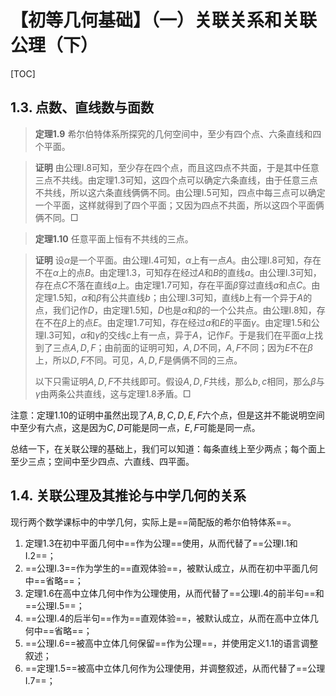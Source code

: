 # 【初等几何基础】（一）关联关系和关联公理（下）

[TOC]

## 1.3. 点数、直线数与面数

> **定理1.9**  希尔伯特体系所探究的几何空间中，至少有四个点、六条直线和四个平面。

> **证明** 由公理I.8可知，至少存在四个点，而且这四点不共面，于是其中任意三点不共线。由定理1.3可知，这四个点可以确定六条直线，由于任意三点不共线，所以这六条直线俩俩不同。由公理I.5可知，四点中每三点可以确定一个平面，这样就得到了四个平面；又因为四点不共面，所以这四个平面俩俩不同。$\Box$

> **定理1.10** 任意平面上恒有不共线的三点。

> **证明** 设$\alpha$是一个平面。由公理I.4可知，$\alpha$上有一点$A$。由公理I.8可知，存在不在$\alpha$上的点$B$。由定理1.3，可知存在经过$A$和$B$的直线$a$。由公理I.3可知，存在点$C$不落在直线$a$上。由定理1.7可知，存在平面$\beta$穿过直线$a$和点$C$。由定理1.5知，$\alpha$和$\beta$有公共直线$b$；由公理I.3可知，直线$b$上有一个异于$A$的点，我们记作$D$，由定理1.5知，$D$也是$\alpha$和$\beta$的一个公共点。由公理I.8知，存在不在$\beta$上的点$E$。由定理1.7可知，存在经过$a$和$E$的平面$\gamma$。由定理1.5和公理I.3可知，$\alpha$和$\gamma$的交线$c$上有一点，异于$A$，记作$F$。于是我们在平面$\alpha$上找到了三点$A,D,F$；由前面的证明可知，$A,D$不同，$A,F$不同；因为$E$不在$\beta$上，所以$D,F$不同。可见，$A,D,F$是俩俩不同的三点。
>
> 以下只需证明$A,D,F$不共线即可。假设$A,D,F$共线，那么$b,c$相同，那么$\beta$与$\gamma$由两条公共直线，这与定理1.8矛盾。$\Box$

注意：定理1.10的证明中虽然出现了$A,B,C,D,E,F$六个点，但是这并不能说明空间中至少有六点，这是因为$C,D$可能是同一点，$E,F$可能是同一点。

总结一下，在关联公理的基础上，我们可以知道：每条直线上至少两点；每个面上至少三点；空间中至少四点、六直线、四平面。

## 1.4. 关联公理及其推论与中学几何的关系

现行两个数学课标中的中学几何，实际上是==简配版的希尔伯特体系==。

1. 定理1.3在初中平面几何中==作为公理==使用，从而代替了==公理I.1和I.2==；
2. ==公理I.3==作为学生的==直观体验==，被默认成立，从而在初中平面几何中==省略==；
3. 定理1.6在高中立体几何中作为公理使用，从而代替了==公理I.4的前半句==和==公理I.5==；
4. ==公理I.4的后半句==作为==直观体验==，被默认成立，从而在高中立体几何中==省略==；
5. ==公理I.6==被高中立体几何保留==作为公理==，并使用定义1.1的语言调整叙述；
6. ==定理1.5==被高中立体几何作为公理使用，并调整叙述，从而代替了==公理I.7==；

